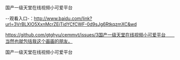 国产一级天堂在线视频小可爱平台

--观看入口-：http://www.baidu.com/link?url=3VrBLXlO5XxnMcrZEiTidYCfCWF-0d9sJg6RtkqzmXC&wd

https://github.com/gtghyu/cemmvt/issues/3国产一级天堂在线视频小可爱平台　　当然也就包括我这个画画的朋友。

国产一级天堂在线视频小可爱平台
